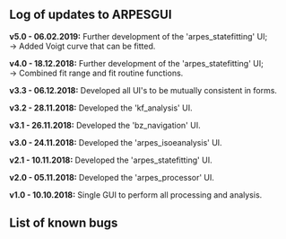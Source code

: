 ## Log of updates to ARPESGUI  
**v5.0 - 06.02.2019:** Further development of the 'arpes_statefitting' UI;  
	-> Added Voigt curve that can be fitted.

**v4.0 - 18.12.2018:** Further development of the 'arpes_statefitting' UI;  
	-> Combined fit range and fit routine functions.
	
**v3.3 - 06.12.2018:** Developed all UI's to be mutually consistent in forms.

**v3.2 - 28.11.2018:** Developed the 'kf_analysis' UI.

**v3.1 - 26.11.2018:** Developed the 'bz_navigation' UI.

**v3.0 - 24.11.2018:** Developed the 'arpes_isoeanalysis' UI.

**v2.1 - 10.11.2018:** Developed the 'arpes_statefitting' UI.

**v2.0 - 05.11.2018:** Developed the 'arpes_processor' UI.

**v1.0 - 10.10.2018:** Single GUI to perform all processing and analysis.

## List of known bugs
